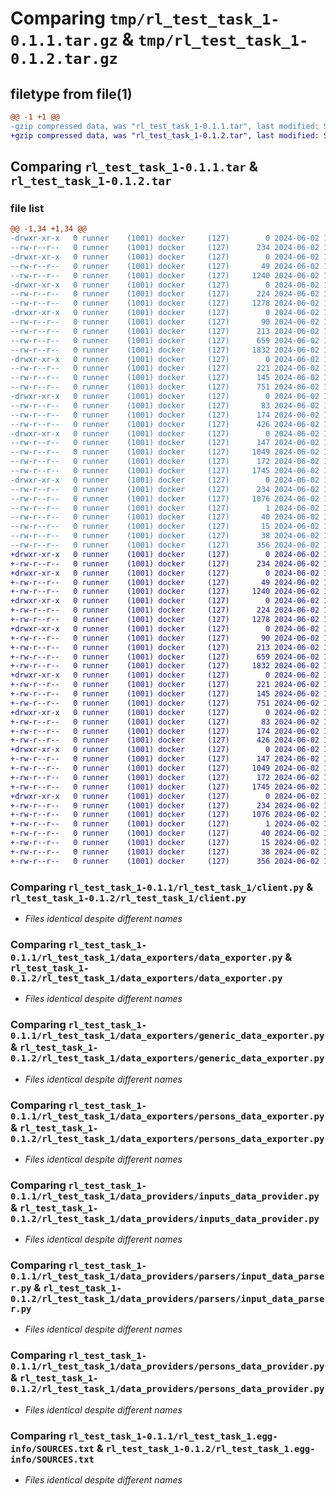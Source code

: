 # Comparing `tmp/rl_test_task_1-0.1.1.tar.gz` & `tmp/rl_test_task_1-0.1.2.tar.gz`

## filetype from file(1)

```diff
@@ -1 +1 @@
-gzip compressed data, was "rl_test_task_1-0.1.1.tar", last modified: Sun Jun  2 14:56:45 2024, max compression
+gzip compressed data, was "rl_test_task_1-0.1.2.tar", last modified: Sun Jun  2 15:08:16 2024, max compression
```

## Comparing `rl_test_task_1-0.1.1.tar` & `rl_test_task_1-0.1.2.tar`

### file list

```diff
@@ -1,34 +1,34 @@
-drwxr-xr-x   0 runner    (1001) docker     (127)        0 2024-06-02 14:56:45.685671 rl_test_task_1-0.1.1/
--rw-r--r--   0 runner    (1001) docker     (127)      234 2024-06-02 14:56:45.685671 rl_test_task_1-0.1.1/PKG-INFO
-drwxr-xr-x   0 runner    (1001) docker     (127)        0 2024-06-02 14:56:45.681671 rl_test_task_1-0.1.1/rl_test_task_1/
--rw-r--r--   0 runner    (1001) docker     (127)       49 2024-06-02 14:56:36.000000 rl_test_task_1-0.1.1/rl_test_task_1/__init__.py
--rw-r--r--   0 runner    (1001) docker     (127)     1240 2024-06-02 14:56:36.000000 rl_test_task_1-0.1.1/rl_test_task_1/client.py
-drwxr-xr-x   0 runner    (1001) docker     (127)        0 2024-06-02 14:56:45.685671 rl_test_task_1-0.1.1/rl_test_task_1/data_exporters/
--rw-r--r--   0 runner    (1001) docker     (127)      224 2024-06-02 14:56:36.000000 rl_test_task_1-0.1.1/rl_test_task_1/data_exporters/__init__.py
--rw-r--r--   0 runner    (1001) docker     (127)     1278 2024-06-02 14:56:36.000000 rl_test_task_1-0.1.1/rl_test_task_1/data_exporters/data_exporter.py
-drwxr-xr-x   0 runner    (1001) docker     (127)        0 2024-06-02 14:56:45.685671 rl_test_task_1-0.1.1/rl_test_task_1/data_exporters/exceptions/
--rw-r--r--   0 runner    (1001) docker     (127)       90 2024-06-02 14:56:36.000000 rl_test_task_1-0.1.1/rl_test_task_1/data_exporters/exceptions/__init__.py
--rw-r--r--   0 runner    (1001) docker     (127)      213 2024-06-02 14:56:36.000000 rl_test_task_1-0.1.1/rl_test_task_1/data_exporters/exceptions/unsupported_data_type.py
--rw-r--r--   0 runner    (1001) docker     (127)      659 2024-06-02 14:56:36.000000 rl_test_task_1-0.1.1/rl_test_task_1/data_exporters/generic_data_exporter.py
--rw-r--r--   0 runner    (1001) docker     (127)     1832 2024-06-02 14:56:36.000000 rl_test_task_1-0.1.1/rl_test_task_1/data_exporters/persons_data_exporter.py
-drwxr-xr-x   0 runner    (1001) docker     (127)        0 2024-06-02 14:56:45.685671 rl_test_task_1-0.1.1/rl_test_task_1/data_providers/
--rw-r--r--   0 runner    (1001) docker     (127)      221 2024-06-02 14:56:36.000000 rl_test_task_1-0.1.1/rl_test_task_1/data_providers/__init__.py
--rw-r--r--   0 runner    (1001) docker     (127)      145 2024-06-02 14:56:36.000000 rl_test_task_1-0.1.1/rl_test_task_1/data_providers/data_provider.py
--rw-r--r--   0 runner    (1001) docker     (127)      751 2024-06-02 14:56:36.000000 rl_test_task_1-0.1.1/rl_test_task_1/data_providers/inputs_data_provider.py
-drwxr-xr-x   0 runner    (1001) docker     (127)        0 2024-06-02 14:56:45.685671 rl_test_task_1-0.1.1/rl_test_task_1/data_providers/models/
--rw-r--r--   0 runner    (1001) docker     (127)       83 2024-06-02 14:56:36.000000 rl_test_task_1-0.1.1/rl_test_task_1/data_providers/models/__init__.py
--rw-r--r--   0 runner    (1001) docker     (127)      174 2024-06-02 14:56:36.000000 rl_test_task_1-0.1.1/rl_test_task_1/data_providers/models/input.py
--rw-r--r--   0 runner    (1001) docker     (127)      426 2024-06-02 14:56:36.000000 rl_test_task_1-0.1.1/rl_test_task_1/data_providers/models/person.py
-drwxr-xr-x   0 runner    (1001) docker     (127)        0 2024-06-02 14:56:45.685671 rl_test_task_1-0.1.1/rl_test_task_1/data_providers/parsers/
--rw-r--r--   0 runner    (1001) docker     (127)      147 2024-06-02 14:56:36.000000 rl_test_task_1-0.1.1/rl_test_task_1/data_providers/parsers/__init__.py
--rw-r--r--   0 runner    (1001) docker     (127)     1049 2024-06-02 14:56:36.000000 rl_test_task_1-0.1.1/rl_test_task_1/data_providers/parsers/input_data_parser.py
--rw-r--r--   0 runner    (1001) docker     (127)      172 2024-06-02 14:56:36.000000 rl_test_task_1-0.1.1/rl_test_task_1/data_providers/parsers/output_data_parser.py
--rw-r--r--   0 runner    (1001) docker     (127)     1745 2024-06-02 14:56:36.000000 rl_test_task_1-0.1.1/rl_test_task_1/data_providers/persons_data_provider.py
-drwxr-xr-x   0 runner    (1001) docker     (127)        0 2024-06-02 14:56:45.685671 rl_test_task_1-0.1.1/rl_test_task_1.egg-info/
--rw-r--r--   0 runner    (1001) docker     (127)      234 2024-06-02 14:56:45.000000 rl_test_task_1-0.1.1/rl_test_task_1.egg-info/PKG-INFO
--rw-r--r--   0 runner    (1001) docker     (127)     1076 2024-06-02 14:56:45.000000 rl_test_task_1-0.1.1/rl_test_task_1.egg-info/SOURCES.txt
--rw-r--r--   0 runner    (1001) docker     (127)        1 2024-06-02 14:56:45.000000 rl_test_task_1-0.1.1/rl_test_task_1.egg-info/dependency_links.txt
--rw-r--r--   0 runner    (1001) docker     (127)       40 2024-06-02 14:56:45.000000 rl_test_task_1-0.1.1/rl_test_task_1.egg-info/requires.txt
--rw-r--r--   0 runner    (1001) docker     (127)       15 2024-06-02 14:56:45.000000 rl_test_task_1-0.1.1/rl_test_task_1.egg-info/top_level.txt
--rw-r--r--   0 runner    (1001) docker     (127)       38 2024-06-02 14:56:45.685671 rl_test_task_1-0.1.1/setup.cfg
--rw-r--r--   0 runner    (1001) docker     (127)      356 2024-06-02 14:56:36.000000 rl_test_task_1-0.1.1/setup.py
+drwxr-xr-x   0 runner    (1001) docker     (127)        0 2024-06-02 15:08:16.863075 rl_test_task_1-0.1.2/
+-rw-r--r--   0 runner    (1001) docker     (127)      234 2024-06-02 15:08:16.863075 rl_test_task_1-0.1.2/PKG-INFO
+drwxr-xr-x   0 runner    (1001) docker     (127)        0 2024-06-02 15:08:16.859074 rl_test_task_1-0.1.2/rl_test_task_1/
+-rw-r--r--   0 runner    (1001) docker     (127)       49 2024-06-02 15:08:06.000000 rl_test_task_1-0.1.2/rl_test_task_1/__init__.py
+-rw-r--r--   0 runner    (1001) docker     (127)     1240 2024-06-02 15:08:06.000000 rl_test_task_1-0.1.2/rl_test_task_1/client.py
+drwxr-xr-x   0 runner    (1001) docker     (127)        0 2024-06-02 15:08:16.863075 rl_test_task_1-0.1.2/rl_test_task_1/data_exporters/
+-rw-r--r--   0 runner    (1001) docker     (127)      224 2024-06-02 15:08:06.000000 rl_test_task_1-0.1.2/rl_test_task_1/data_exporters/__init__.py
+-rw-r--r--   0 runner    (1001) docker     (127)     1278 2024-06-02 15:08:06.000000 rl_test_task_1-0.1.2/rl_test_task_1/data_exporters/data_exporter.py
+drwxr-xr-x   0 runner    (1001) docker     (127)        0 2024-06-02 15:08:16.863075 rl_test_task_1-0.1.2/rl_test_task_1/data_exporters/exceptions/
+-rw-r--r--   0 runner    (1001) docker     (127)       90 2024-06-02 15:08:06.000000 rl_test_task_1-0.1.2/rl_test_task_1/data_exporters/exceptions/__init__.py
+-rw-r--r--   0 runner    (1001) docker     (127)      213 2024-06-02 15:08:06.000000 rl_test_task_1-0.1.2/rl_test_task_1/data_exporters/exceptions/unsupported_data_type.py
+-rw-r--r--   0 runner    (1001) docker     (127)      659 2024-06-02 15:08:06.000000 rl_test_task_1-0.1.2/rl_test_task_1/data_exporters/generic_data_exporter.py
+-rw-r--r--   0 runner    (1001) docker     (127)     1832 2024-06-02 15:08:06.000000 rl_test_task_1-0.1.2/rl_test_task_1/data_exporters/persons_data_exporter.py
+drwxr-xr-x   0 runner    (1001) docker     (127)        0 2024-06-02 15:08:16.863075 rl_test_task_1-0.1.2/rl_test_task_1/data_providers/
+-rw-r--r--   0 runner    (1001) docker     (127)      221 2024-06-02 15:08:06.000000 rl_test_task_1-0.1.2/rl_test_task_1/data_providers/__init__.py
+-rw-r--r--   0 runner    (1001) docker     (127)      145 2024-06-02 15:08:06.000000 rl_test_task_1-0.1.2/rl_test_task_1/data_providers/data_provider.py
+-rw-r--r--   0 runner    (1001) docker     (127)      751 2024-06-02 15:08:06.000000 rl_test_task_1-0.1.2/rl_test_task_1/data_providers/inputs_data_provider.py
+drwxr-xr-x   0 runner    (1001) docker     (127)        0 2024-06-02 15:08:16.863075 rl_test_task_1-0.1.2/rl_test_task_1/data_providers/models/
+-rw-r--r--   0 runner    (1001) docker     (127)       83 2024-06-02 15:08:06.000000 rl_test_task_1-0.1.2/rl_test_task_1/data_providers/models/__init__.py
+-rw-r--r--   0 runner    (1001) docker     (127)      174 2024-06-02 15:08:06.000000 rl_test_task_1-0.1.2/rl_test_task_1/data_providers/models/input.py
+-rw-r--r--   0 runner    (1001) docker     (127)      426 2024-06-02 15:08:06.000000 rl_test_task_1-0.1.2/rl_test_task_1/data_providers/models/person.py
+drwxr-xr-x   0 runner    (1001) docker     (127)        0 2024-06-02 15:08:16.863075 rl_test_task_1-0.1.2/rl_test_task_1/data_providers/parsers/
+-rw-r--r--   0 runner    (1001) docker     (127)      147 2024-06-02 15:08:06.000000 rl_test_task_1-0.1.2/rl_test_task_1/data_providers/parsers/__init__.py
+-rw-r--r--   0 runner    (1001) docker     (127)     1049 2024-06-02 15:08:06.000000 rl_test_task_1-0.1.2/rl_test_task_1/data_providers/parsers/input_data_parser.py
+-rw-r--r--   0 runner    (1001) docker     (127)      172 2024-06-02 15:08:06.000000 rl_test_task_1-0.1.2/rl_test_task_1/data_providers/parsers/output_data_parser.py
+-rw-r--r--   0 runner    (1001) docker     (127)     1745 2024-06-02 15:08:06.000000 rl_test_task_1-0.1.2/rl_test_task_1/data_providers/persons_data_provider.py
+drwxr-xr-x   0 runner    (1001) docker     (127)        0 2024-06-02 15:08:16.863075 rl_test_task_1-0.1.2/rl_test_task_1.egg-info/
+-rw-r--r--   0 runner    (1001) docker     (127)      234 2024-06-02 15:08:16.000000 rl_test_task_1-0.1.2/rl_test_task_1.egg-info/PKG-INFO
+-rw-r--r--   0 runner    (1001) docker     (127)     1076 2024-06-02 15:08:16.000000 rl_test_task_1-0.1.2/rl_test_task_1.egg-info/SOURCES.txt
+-rw-r--r--   0 runner    (1001) docker     (127)        1 2024-06-02 15:08:16.000000 rl_test_task_1-0.1.2/rl_test_task_1.egg-info/dependency_links.txt
+-rw-r--r--   0 runner    (1001) docker     (127)       40 2024-06-02 15:08:16.000000 rl_test_task_1-0.1.2/rl_test_task_1.egg-info/requires.txt
+-rw-r--r--   0 runner    (1001) docker     (127)       15 2024-06-02 15:08:16.000000 rl_test_task_1-0.1.2/rl_test_task_1.egg-info/top_level.txt
+-rw-r--r--   0 runner    (1001) docker     (127)       38 2024-06-02 15:08:16.863075 rl_test_task_1-0.1.2/setup.cfg
+-rw-r--r--   0 runner    (1001) docker     (127)      356 2024-06-02 15:08:06.000000 rl_test_task_1-0.1.2/setup.py
```

### Comparing `rl_test_task_1-0.1.1/rl_test_task_1/client.py` & `rl_test_task_1-0.1.2/rl_test_task_1/client.py`

 * *Files identical despite different names*

### Comparing `rl_test_task_1-0.1.1/rl_test_task_1/data_exporters/data_exporter.py` & `rl_test_task_1-0.1.2/rl_test_task_1/data_exporters/data_exporter.py`

 * *Files identical despite different names*

### Comparing `rl_test_task_1-0.1.1/rl_test_task_1/data_exporters/generic_data_exporter.py` & `rl_test_task_1-0.1.2/rl_test_task_1/data_exporters/generic_data_exporter.py`

 * *Files identical despite different names*

### Comparing `rl_test_task_1-0.1.1/rl_test_task_1/data_exporters/persons_data_exporter.py` & `rl_test_task_1-0.1.2/rl_test_task_1/data_exporters/persons_data_exporter.py`

 * *Files identical despite different names*

### Comparing `rl_test_task_1-0.1.1/rl_test_task_1/data_providers/inputs_data_provider.py` & `rl_test_task_1-0.1.2/rl_test_task_1/data_providers/inputs_data_provider.py`

 * *Files identical despite different names*

### Comparing `rl_test_task_1-0.1.1/rl_test_task_1/data_providers/parsers/input_data_parser.py` & `rl_test_task_1-0.1.2/rl_test_task_1/data_providers/parsers/input_data_parser.py`

 * *Files identical despite different names*

### Comparing `rl_test_task_1-0.1.1/rl_test_task_1/data_providers/persons_data_provider.py` & `rl_test_task_1-0.1.2/rl_test_task_1/data_providers/persons_data_provider.py`

 * *Files identical despite different names*

### Comparing `rl_test_task_1-0.1.1/rl_test_task_1.egg-info/SOURCES.txt` & `rl_test_task_1-0.1.2/rl_test_task_1.egg-info/SOURCES.txt`

 * *Files identical despite different names*

